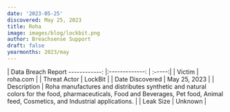 ```yaml
---
date: '2023-05-25'
discovered: May 25, 2023
title: Roha
image: images/blog/lockbit.png
author: Breachsense Support
draft: false
yearmonths: 2023/may
---
```



| Data Breach Report
------------:     |:-------------:    | :-----:|
| Victim      | roha.com      | 
| Threat Actor      | LockBit      | 
| Date Discovered      | May 25, 2023      | 
| Description      | Roha manufactures and distributes synthetic and natural colors for the food, pharmaceuticals, Food and Beverages, Pet food, Animal feed, Cosmetics, and Industrial applications.      | 
| Leak Size      | Unknown      | 

